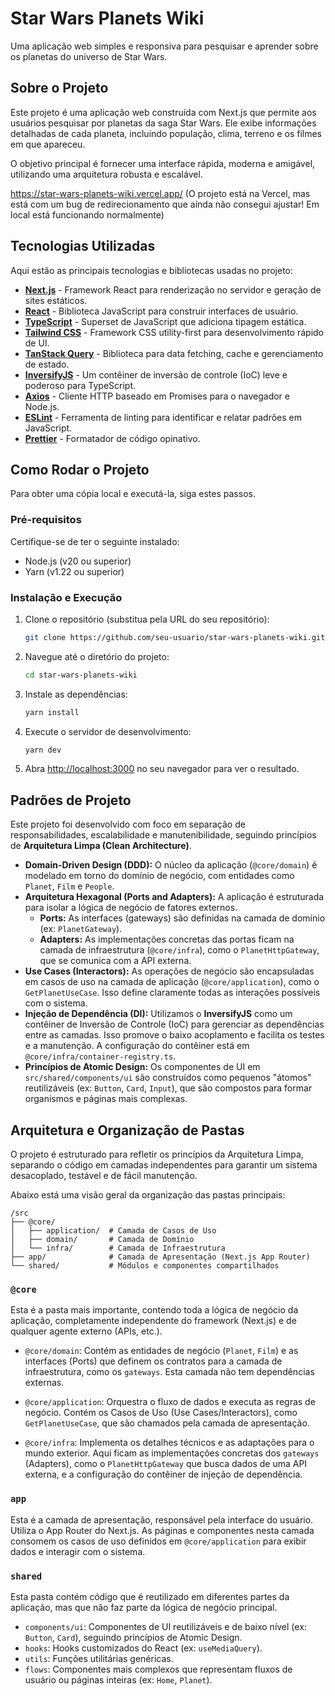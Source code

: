 # Star Wars Planets Wiki

Uma aplicação web simples e responsiva para pesquisar e aprender sobre os planetas do universo de Star Wars.

## Sobre o Projeto

Este projeto é uma aplicação web construída com Next.js que permite aos usuários pesquisar por planetas da saga Star Wars. Ele exibe informações detalhadas de cada planeta, incluindo população, clima, terreno e os filmes em que apareceu.

O objetivo principal é fornecer uma interface rápida, moderna e amigável, utilizando uma arquitetura robusta e escalável.

https://star-wars-planets-wiki.vercel.app/
(O projeto está na Vercel, mas está com um bug de redirecionamento que ainda não consegui ajustar! Em local está funcionando normalmente)

## Tecnologias Utilizadas

Aqui estão as principais tecnologias e bibliotecas usadas no projeto:

*   **[Next.js](https://nextjs.org/)** - Framework React para renderização no servidor e geração de sites estáticos.
*   **[React](https://reactjs.org/)** - Biblioteca JavaScript para construir interfaces de usuário.
*   **[TypeScript](https://www.typescriptlang.org/)** - Superset de JavaScript que adiciona tipagem estática.
*   **[Tailwind CSS](https://tailwindcss.com/)** - Framework CSS utility-first para desenvolvimento rápido de UI.
*   **[TanStack Query](https://tanstack.com/query/latest)** - Biblioteca para data fetching, cache e gerenciamento de estado.
*   **[InversifyJS](https://inversify.io/)** - Um contêiner de inversão de controle (IoC) leve e poderoso para TypeScript.
*   **[Axios](https://axios-http.com/)** - Cliente HTTP baseado em Promises para o navegador e Node.js.
*   **[ESLint](https://eslint.org/)** - Ferramenta de linting para identificar e relatar padrões em JavaScript.
*   **[Prettier](https://prettier.io/)** - Formatador de código opinativo.

## Como Rodar o Projeto

Para obter uma cópia local e executá-la, siga estes passos.

### Pré-requisitos

Certifique-se de ter o seguinte instalado:

*   Node.js (v20 ou superior)
*   Yarn (v1.22 ou superior)

### Instalação e Execução

1.  Clone o repositório (substitua pela URL do seu repositório):
    ```sh
    git clone https://github.com/seu-usuario/star-wars-planets-wiki.git
    ```
2.  Navegue até o diretório do projeto:
    ```sh
    cd star-wars-planets-wiki
    ```
3.  Instale as dependências:
    ```sh
    yarn install
    ```
4.  Execute o servidor de desenvolvimento:
    ```sh
    yarn dev
    ```
5.  Abra [http://localhost:3000](http://localhost:3000) no seu navegador para ver o resultado.

## Padrões de Projeto

Este projeto foi desenvolvido com foco em separação de responsabilidades, escalabilidade e manutenibilidade, seguindo princípios de **Arquitetura Limpa (Clean Architecture)**.

*   **Domain-Driven Design (DDD):** O núcleo da aplicação (`@core/domain`) é modelado em torno do domínio de negócio, com entidades como `Planet`, `Film` e `People`.
*   **Arquitetura Hexagonal (Ports and Adapters):** A aplicação é estruturada para isolar a lógica de negócio de fatores externos.
    *   **Ports:** As interfaces (gateways) são definidas na camada de domínio (ex: `PlanetGateway`).
    *   **Adapters:** As implementações concretas das portas ficam na camada de infraestrutura (`@core/infra`), como o `PlanetHttpGateway`, que se comunica com a API externa.
*   **Use Cases (Interactors):** As operações de negócio são encapsuladas em casos de uso na camada de aplicação (`@core/application`), como o `GetPlanetUseCase`. Isso define claramente todas as interações possíveis com o sistema.
*   **Injeção de Dependência (DI):** Utilizamos o **InversifyJS** como um contêiner de Inversão de Controle (IoC) para gerenciar as dependências entre as camadas. Isso promove o baixo acoplamento e facilita os testes e a manutenção. A configuração do contêiner está em `@core/infra/container-registry.ts`.
*   **Princípios de Atomic Design:** Os componentes de UI em `src/shared/components/ui` são construídos como pequenos "átomos" reutilizáveis (ex: `Button`, `Card`, `Input`), que são compostos para formar organismos e páginas mais complexas.

## Arquitetura e Organização de Pastas

O projeto é estruturado para refletir os princípios da Arquitetura Limpa, separando o código em camadas independentes para garantir um sistema desacoplado, testável e de fácil manutenção.

Abaixo está uma visão geral da organização das pastas principais:

```
/src
├── @core/
│   ├── application/  # Camada de Casos de Uso
│   ├── domain/       # Camada de Domínio
│   └── infra/        # Camada de Infraestrutura
├── app/              # Camada de Apresentação (Next.js App Router)
└── shared/           # Módulos e componentes compartilhados
```

### `@core`

Esta é a pasta mais importante, contendo toda a lógica de negócio da aplicação, completamente independente do framework (Next.js) e de qualquer agente externo (APIs, etc.).

*   `@core/domain`: Contém as entidades de negócio (`Planet`, `Film`) e as interfaces (Ports) que definem os contratos para a camada de infraestrutura, como os `gateways`. Esta camada não tem dependências externas.

*   `@core/application`: Orquestra o fluxo de dados e executa as regras de negócio. Contém os Casos de Uso (Use Cases/Interactors), como `GetPlanetUseCase`, que são chamados pela camada de apresentação.

*   `@core/infra`: Implementa os detalhes técnicos e as adaptações para o mundo exterior. Aqui ficam as implementações concretas dos `gateways` (Adapters), como o `PlanetHttpGateway` que busca dados de uma API externa, e a configuração do contêiner de injeção de dependência.

### `app`

Esta é a camada de apresentação, responsável pela interface do usuário. Utiliza o App Router do Next.js. As páginas e componentes nesta camada consomem os casos de uso definidos em `@core/application` para exibir dados e interagir com o sistema.

### `shared`

Esta pasta contém código que é reutilizado em diferentes partes da aplicação, mas que não faz parte da lógica de negócio principal.

*   `components/ui`: Componentes de UI reutilizáveis e de baixo nível (ex: `Button`, `Card`), seguindo princípios de Atomic Design.
*   `hooks`: Hooks customizados do React (ex: `useMediaQuery`).
*   `utils`: Funções utilitárias genéricas.
*   `flows`: Componentes mais complexos que representam fluxos de usuário ou páginas inteiras (ex: `Home`, `Planet`).
